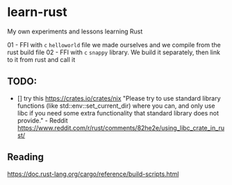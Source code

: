 # learn-rust
My own experiments and lessons learning Rust

01 - FFI with `c` `helloworld` file we made ourselves and we compile from the rust build file
02 - FFI with `c` `snappy` library. We build it separately, then link to it from rust and call it

## TODO:
- [] try this https://crates.io/crates/nix
"Please try to use standard library functions (like std::env::set_current_dir) where you can, and only use libc if you need some extra functionality that standard library does not provide." - Reddit
https://www.reddit.com/r/rust/comments/82he2e/using_libc_crate_in_rust/



## Reading
https://doc.rust-lang.org/cargo/reference/build-scripts.html
